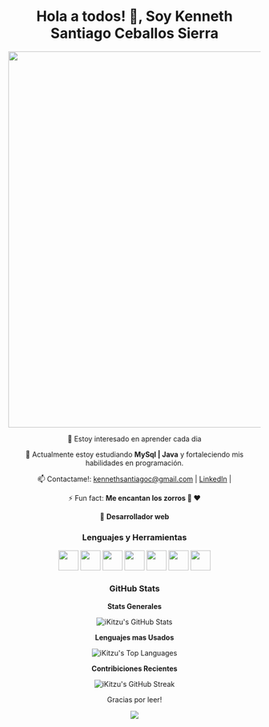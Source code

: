 <div align="center">
  <h1>Hola a todos! 👋, Soy Kenneth Santiago Ceballos Sierra</h1>

  <p>
    <img src="https://github.com/iKitzu/iKitzu/assets/156432424/59d6857c-710f-407b-b2d2-2709d75c6e35" width="750"/>
  </p>

  <p>
    👀 Estoy interesado en aprender cada dia
  </p>

  <p>
    🌱 Actualmente estoy estudiando <strong>MySql | Java</strong> y fortaleciendo mis habilidades en programación.
  </p>

  <p>
    📫 Contactame!: <a href="mailto:kennethsantiagoc@gmail.com">kennethsantiagoc@gmail.com</a> | <a href="[https://www.linkedin.com/in/tu-perfil/](https://www.linkedin.com/in/kenneth-ceballos-95ab61315/)">LinkedIn</a> |
  </p>

  <p>
    ⚡ Fun fact: <strong>Me encantan los zorros 🦊 ❤️</strong>
  </p>

  <p>
    📲 <strong>Desarrollador web</strong>
  </p>

  <h3>Lenguajes y Herramientas</h3>
  <p>
    <img src="https://cdn.jsdelivr.net/gh/devicons/devicon/icons/python/python-original.svg" width="40" height="40"/>
    <img src="https://cdn.jsdelivr.net/gh/devicons/devicon/icons/html5/html5-original.svg" width="40" height="40"/> 
    <img src="https://cdn.jsdelivr.net/gh/devicons/devicon/icons/css3/css3-original.svg" width="40" height="40"/> 
    <img src="https://cdn.jsdelivr.net/gh/devicons/devicon/icons/javascript/javascript-original.svg" width="40" height="40"/> 
    <img src="https://cdn.jsdelivr.net/gh/devicons/devicon/icons/figma/figma-original.svg" width="40" height="40"/> 
    <img src="https://cdn.jsdelivr.net/gh/devicons/devicon/icons/mysql/mysql-original.svg" width="40" height="40"/> 
    <img src="https://cdn.jsdelivr.net/gh/devicons/devicon/icons/git/git-original.svg" width="40" height="40"/> 
  </p>
  
<h3 align="center">GitHub Stats</h3>
<p align="center">
  <strong>Stats Generales</strong>
</p>
<p align="center">
  <img src="https://github-readme-stats.vercel.app/api?username=iKitzu&show_icons=true&theme=radical" alt="iKitzu's GitHub Stats" />
</p>
<p align="center">
  <strong>Lenguajes mas Usados</strong>
</p>
<p align="center">
  <img src="https://github-readme-stats.vercel.app/api/top-langs/?username=iKitzu&layout=compact&theme=radical" alt="iKitzu's Top Languages" />
</p>
<p align="center">
  <strong>Contribiciones Recientes</strong>
</p>
<p align="center">
  <img src="https://github-readme-streak-stats.herokuapp.com/?user=iKitzu&theme=radical" alt="iKitzu's GitHub Streak" />
</p>



  <p>
    Gracias por leer!
  </p>
   <p>
    <img src="https://hits.seeyoufarm.com/api/count/incr/badge.svg?url=https://github.com/iKitzu&count_bg=%2379C83D&title_bg=%23555555&icon=github.svg&icon_color=%23E7E7E7&title=Visitas&edge_flat=false"/>
  </p>
</div>
